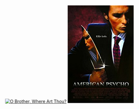 [![O Brother, Where Art Thou?](../images/O_Brother,_Where_Art_Thou?_2000.jpg)](http://www.imdb.com/title/tt0190590) [![American Psycho](../images/American_Psycho_2000.jpg)](http://www.imdb.com/title/tt0144084)